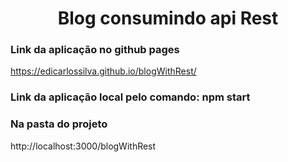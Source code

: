 <h1 align="center">Blog consumindo api Rest</h1>

### Link da aplicação no github pages
https://edicarlossilva.github.io/blogWithRest/

### Link da aplicação local pelo comando: npm start
### Na pasta do projeto
http://localhost:3000/blogWithRest
